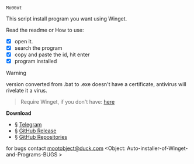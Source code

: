 	Mo00ot 
														
This script install program you want using Winget.


Read the readme or	How to use:	
- [x] open it.
- [x] search the program
- [x] copy and paste the id, hit enter
- [x] program installed

> [!WARNING]
> version converted from .bat to .exe doesn't have a certificate, antivirus will rivelate it a virus.

> Require Winget, if you don't have: [here](https://mo00ot.github.io/2024/06/30/Auto-installer-of-Winget-and-Programs.html)

**Download**
- § [Telegram](https://t.me/mo00othub/7)
- § [GitHub Release](https://github.com/mo00ot/Winget-Searcher-and-Installer/releases/tag/winget)
- § [GitHub Repositories](https://github.com/mo00ot/Winget-Searcher-and-Installer)

for bugs contact mootobject@duck.com <Object: Auto-installer-of-Winget-and-Programs-BUGS >
